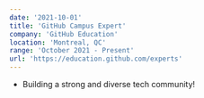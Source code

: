 ```yaml
---
date: '2021-10-01'
title: 'GitHub Campus Expert'
company: 'GitHub Education'
location: 'Montreal, QC'
range: 'October 2021 - Present'
url: 'https://education.github.com/experts'
---
```


- Building a strong and diverse tech community!
